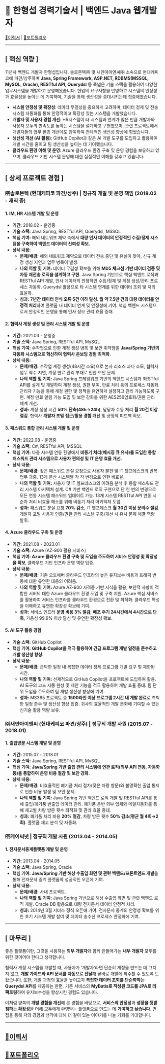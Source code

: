 # 📜 한형섭 경력기술서 | 백엔드 Java 웹개발자
  [💫이력서](../README.md "이력서")  |   [🚀포트폴리오](portfolio2.md "포트폴리오")
 
---

## **[ 핵심 역량 ]**

11년차 백엔드 개발자 한형섭입니다. 솔로몬텍㈜ 및 새얀아이엔씨㈜ 소속으로 현대케피코에 파견/상주하며 **Java, Spring Framework, ASP.NET, RDBMS(MSSQL, MySQL, Oracle), RESTful API, Querydsl** 등 폭넓은 기술 스택을 활용하여 다양한 업무시스템을 개발하고 운영해왔습니다. 현업의 요구사항을 반영하고 시스템의 안정성과 효율성을 높이는 데 기여하며, 기술을 통해 생산성을 증대시키는데 집중해왔습니다.

-   **시스템 안정성 및 확장성**: 데이터 무결성을 중요하게 고려하며, 데이터 정제 및 전송 시스템 자동화를 통해 안정적이고 확장성 있는 시스템을 개발했습니다.
-   **개발자 및 사용자 경험 개선**: HR시스템이 타 시스템과 연계가 많은 만큼 개발자와 사용자 모두의 만족도를 높이는 시스템을 설계하고 구현했으며, 관련 프로젝트에서 개발자들의 업무 환경 개선에도 참여하여 전체적인 생산성 향상에 힘썼습니다.
-   **생산성 개선 (AI 활용)**: GitHub Copilot과 같은 AI 개발 도구를 도입하고 활용하여 개발 시간을 줄이고 팀 생산성을 높이는 데 기여했습니다.
-   **클라우드 환경 이해 및 운영**: Azure 클라우드 환경 구축 및 운영 경험을 보유하고 있으며, 클라우드 기반 시스템 운영에 대한 실질적인 이해를 갖추고 있습니다.

---

## **[ 상세 프로젝트 경험 ]**

### **㈜솔로몬텍 (현대케피코 파견/상주) | 정규직 개발 및 운영 책임** (2018.02 - 재직 중)

#### **1. IM, HR 시스템 개발 및 운영**
-   **기간:** 2018.02 - 운영중
-   **기술 스택:** Java Spring, RESTful API, Querydsl, MSSQL
-   **핵심 기여:** 해외 네트워크 제약 속에서 **대량 인사 데이터의 안정적인 수집/정제 시스템을 구축하여 백엔드 데이터의 신뢰성 확보.**
-   **상세 내용:**
    -   **문제/배경:** 해외 네트워크 제약으로 데이터 전송 중단 및 유실이 잦아, 신규 계정 생성 지연과 업무 병목이 발생.
    -   **나의 역할 및 기여:** 데이터 무결성 확보를 위해 **MD5 체크섬 기반 데이터 검증 및 자동 재전송 로직을 설계하고 구현.** Java Spring 기반으로 핵심 백엔드 로직과 RESTful API 개발, 인사 데이터의 안정적인 수집/정제 및 계정 생성/관리 프로세스 자동화. Querydsl 활용으로 타 시스템 연계를 위한 데이터 조회 및 처리 효율화.
    -   **성과:** **7년간 데이터 인식 오류 5건 이하 달성**. **월 약 7.5만 건의 대량 데이터를 안정적 처리**하여 플랫폼 내 데이터 연계 및 안정성에 기여. 핵심 백엔드 시스템으로서 안정적인 운영을 통해 인사 정보 관리 효율 증대.

#### **2. 협력사 계정 생성 및 관리 시스템 개발 및 운영**
-   **기간:** 2021.03 - 운영중
-   **기술 스택:** Java Spring, RESTful API, MySQL
-   **핵심 기여:** 수작업으로 인한 계정 생성 병목 및 보안 취약점을 **Java/Spring 기반의 자동화 시스템으로 혁신하여 협력사 온보딩 경험 최적화.**
-   **상세 내용:**
    -   **문제/배경:** 수작업 계정 생성(48시간 소요)으로 본사 리소스 과다 소모, 협력사 업무 착수 지연, 계정 만료 관리 부재로 인한 보안 문제.
    -   **나의 역할 및 기여:** Java Spring 프레임워크 기반의 백엔드 시스템과 RESTful API를 설계 및 개발하여 계정 생성, 권한 부여, 만료 처리 등의 프로세스 자동화. 관리자 기능을 통해 계정 권한 및 정책을 유연하게 설정하고 관리 가능하도록 구현. 계정 만료 알림 기능 도입 및 보안 강화를 위한 AES256암호화/권한 관리 체계 개선.
    -   **성과:** 계정 생성 시간 **50% 단축(48h→24h)**, 담당자 수동 처리 **월 20건 이상 절감**. 협력사 **개발자 포털 접근/활용 경험 개선** 및 긍정적 피드백 확보.

#### **3. 패스워드 통합 관리 시스템 개발 및 운영**
-   **기간:** 2022.08 - 운영중
-   **기술 스택:** C#, RESTful API, MSSQL
-   **핵심 기여:** 다중 시스템 연동 환경에서 **비동기 처리(메시징 큐 유사)를 도입한 통합 패스워드 관리 시스템으로 사용자 편의성 및 IT 운영 효율 개선.**
-   **상세 내용:**
    -   **문제/배경:** 잦은 패스워드 분실 요청으로 사용자 불편 및 IT 헬프데스크의 반복 업무 과중. 13개 분산 시스템별 각 각 변경으로 인한 비효율.
    -   **나의 역할 및 기여:** 사용자 및 IT 헬프데스크의 어려움 분석 후 통합 패스워드 관리 시스템 아키텍처 설계. C# 기반 백엔드 로직 구현으로 단 한 번의 변경으로 모든 연동 시스템 패스워드 업데이트 가능. 13개 시스템 RESTful API 연동 시 순차 처리 비효율 해소를 위해 비동기 처리 아키텍처 도입.
    -   **성과:** 패스워드 분실 요청 **70% 감소**, IT 헬프데스크 **월 30건 이상 문의수 절감**. 개발자 포털 사용자 인증/권한 관리 시스템 구축/개선 시 유사 문제 해결 역량 발휘.

#### **4. Azure 클라우드 구축 및 운영**
-   **기간:** 2021.08 - 2023.01
-   **기술 스택:** Azure (AZ-900 활용 서비스)
-   **핵심 기여:** **Azure 클라우드 환경 구축 및 도입을 주도하여 서비스 안정성 및 확장성을 확보**, 클라우드 기반 인프라 운영 역량 입증.
-   **상세 내용:**
    -   **문제/배경:** 기존 오토에버 클라우드 인프라의 높은 유지보수 비용과 트래픽 변동에 대한 유연한 대응의 어려움.
    -   **나의 역할 및 기여:** Azure AZ-900 자격증 기반 지식을 활용, 보안적 사항이 적합한 서버의 대한 Azure 클라우드 환경 도입 및 구축 지원. Azure 핵심 서비스를 활용하여 서비스 인프라를 클라우드 환경으로 전환 및 최적화. 클라우드 특성을 이해하고 유연한 확장성 확보에 기여.
    -   **성과:** 서비스 인프라 **운영 비용 3% 절감**, **배포 주기 24시간에서 4시간으로 단축**, 가용성 99.9% 이상 달성 및 유연한 확장성 확보.

#### **5. AI 도구 활용 경험**
-   **기술 스택:** GitHub Copilot
-   **핵심 기여:** **GitHub Copilot을 적극 활용하여 긴급 프로그램 개발 일정을 준수하고 개발 생산성 향상.**
-   **상세 내용:**
    -   **문제/배경:** 급박한 일정 내 복잡한 데이터 정제 프로그램 개발 요구 및 제한된 시간.
    -   **나의 역할 및 기여:** 선제적으로 GitHub Copilot을 프로젝트에 도입하여 활용. AI 도구의 코드 자동 완성 및 제안 기능을 적극 활용하여 개발 효율 증대. 팀 단위 도입을 주도하여 팀 개발 생산성 향상에 기여.
    -   **성과:** MS365 프로젝트 중 **1500라인 이상 프로그램 2시간 내 개발 완료**로 촉박한 일정 준수 및 생산성 향상 입증. 귀사의 효율적인 개발 문화에 기여할 수 있는 신기술 활용 역량 보유.

### **㈜새얀아이엔씨 (현대케피코 파견/상주) | 정규직 개발 사원** (2015.07 - 2018.01)

#### **1. 출입방문 시스템 개발 및 운영**
-   **기간:** 2015.07 - 2018.01
-   **기술 스택:** Java Spring, RESTful API, MySQL
-   **핵심 기여:** **Java/Spring 기반 출입 관리 시스템에 연관 로직(외부 API 연동, 자동화 등)을 통합하여 운영 비용 절감 및 보안 강화.**
-   **상세 내용:**
    -   **문제/배경:** 비효율적인 폐기품 처리 절차(잦은 차량 방문)와 불명확한 출입 통제로 인한 비용 발생 및 보안 문제.
    -   **나의 역할 및 기여:** Java Spring 기반 백엔드 로직 개발 및 RESTful API를 통해 출입/폐기품 반출입 데이터 관리. 폐기품 운반 외부 업체와 메일자동화를 통해 재고별 차량 방문 횟수 최적화 및 관리 효율 증대.
    -   **성과:** 폐기품 처리 비용 **20% 절감**, 차량 방문 횟수 **50% 감소(평균 월 4회→2회)**. 플랫폼 재고 분석 및 자동화.

### **㈜케이씨넷 | 정규직 개발 사원** (2013.04 - 2014.05)

#### **1. 전자문서중계플랫폼 개발 및 운영**
-   **기간:** 2013.04 - 2014.05
-   **기술 스택:** Java Spring, Oracle
-   **핵심 기여:** **Java/Spring 기반 해상 수출입 화면 및 관련 백엔드/프론트엔드 개발**을 통해 전자문서 중계 플랫폼의 성공적인 오픈에 기여.
-   **상세 내용:**
    -   **문제/배경:** 사내 프로젝트.
    -   **나의 역할 및 기여:** Java Spring 기반으로 해상 수출입 화면 및 관련 백엔드 로직 개발. Oracle DB 활용으로 대량 전자문서 데이터 안정적 처리.
    -   **성과:** 2014년 3월 서비스 정식 오픈에 기여. 전자문서 중계의 안정성 확보를 위한 초기 시스템 개발 참여 및 데이터 송수신 프로세스 안정화에 기여.

---

## **[ 마무리 ]**

좋은 플랫폼이란, 그것을 사용하는 **외부 개발자**와 함께 만들어가는 **내부 개발자** 모두를 위한 것이어야 한다고 생각합니다.

협력사 계정 시스템을 개발할 때, 사용자가 ‘개발자’라면 단순히 계정을 만드는 데 그치지 않고, **개발 가이드와 API 문서를 자동으로 전달**해 곧바로 개발에 착수할 수 있도록 도왔습니다. 또한, 개발 과정의 효율을 높이고자 **복잡한 데이터 조회를 단순화하는 Querydsl API**를 제공하는 한편, 기존 서비스의 **MyBatis로 작성된 코드를 JPA로 리팩토링**하여 유지보수성을 향상시킨 경험도 있습니다.

이처럼 양쪽의 **개발 경험을 개선**해 본 경험을 바탕으로, **서비스의 안정성**과 **성장을 뒷받침하는 확장성**을 더해 모두에게 환영받는 플랫폼으로 만드는 데 **기여하고 싶습니다**. 면접을 통해 저의 경험과 생각에 대해 더 깊이 있는 이야기를 나눌 기회를 기대합니다.

---

## [💫이력서](../README.md "이력서") 
## [🚀포트폴리오](portfolio2.md "포트폴리오")
